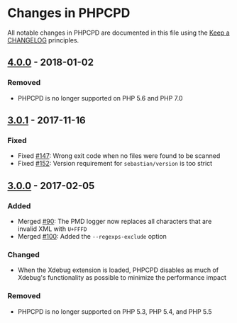 # Changes in PHPCPD

All notable changes in PHPCPD are documented in this file using the [Keep a CHANGELOG](http://keepachangelog.com/) principles.

## [4.0.0] - 2018-01-02

### Removed

* PHPCPD is no longer supported on PHP 5.6 and PHP 7.0

## [3.0.1] - 2017-11-16

### Fixed

* Fixed [#147](https://github.com/sebastianbergmann/phpcpd/issues/147): Wrong exit code when no files were found to be scanned
* Fixed [#152](https://github.com/sebastianbergmann/phpcpd/issues/152): Version requirement for `sebastian/version` is too strict

## [3.0.0] - 2017-02-05

### Added

* Merged [#90](https://github.com/sebastianbergmann/phpcpd/pull/90): The PMD logger now replaces all characters that are invalid XML with `U+FFFD`
* Merged [#100](https://github.com/sebastianbergmann/phpcpd/pull/100): Added the `--regexps-exclude` option

### Changed

* When the Xdebug extension is loaded, PHPCPD disables as much of Xdebug's functionality as possible to minimize the performance impact

### Removed

* PHPCPD is no longer supported on PHP 5.3, PHP 5.4, and PHP 5.5

[4.0.0]: https://github.com/sebastianbergmann/phpcpd/compare/3.0.1...4.0.0
[3.0.1]: https://github.com/sebastianbergmann/phpcpd/compare/3.0.0...3.0.1
[3.0.0]: https://github.com/sebastianbergmann/phpcpd/compare/2.0...3.0.0

